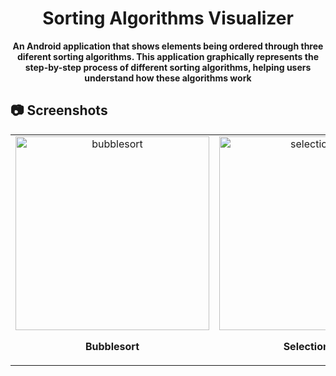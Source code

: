 <h1 align="center" style="font-weight: bold;">Sorting Algorithms Visualizer </h1>

<p align="center">
    <b>An Android application that shows elements being ordered through three diferent sorting algorithms.  This application graphically represents the step-by-step process of different sorting algorithms, helping users understand how these algorithms work</b>
</p>

<h2 id="layout">📷 Screenshots</h2>

<table align="center">
  <tr>
    <td align="center">
      <img src="https://github.com/user-attachments/assets/5fd7b575-9a63-432a-819b-f38eb2b95e1f" width="310" alt="bubblesort"/>
      <br>
      <p><b>Bubblesort</b></p>
    </td>
    <td align="center">
      <img src="https://github.com/user-attachments/assets/b3af14fe-de2b-4df0-b9b8-e5bf95723915" width="310" alt="selectionsort"/>
      <br>
      <p><b>Selectionsort</b></p>
    </td>
    <td align="center">
      <img src="https://github.com/user-attachments/assets/81b6d8fe-82bd-4e11-beb0-6eb110b7e901" width="310" alt="insertionsort"/>
      <br>
      <p><b>Insertionsort</b></p>
    </td>
  </tr>
</table>
